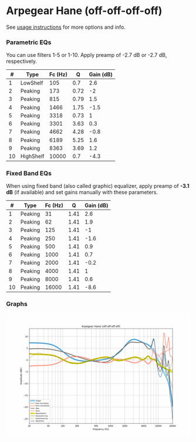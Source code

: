 # Arpegear Hane (off-off-off-off)
See [usage instructions](https://github.com/jaakkopasanen/AutoEq#usage) for more options and info.

### Parametric EQs
You can use filters 1-5 or 1-10. Apply preamp of -2.7 dB or -2.7 dB, respectively.

|   # | Type      |   Fc (Hz) |    Q |   Gain (dB) |
|-----|-----------|-----------|------|-------------|
|   1 | LowShelf  |       105 | 0.7  |         2.6 |
|   2 | Peaking   |       173 | 0.72 |        -2   |
|   3 | Peaking   |       815 | 0.79 |         1.5 |
|   4 | Peaking   |      1466 | 1.75 |        -1.5 |
|   5 | Peaking   |      3318 | 0.73 |         1   |
|   6 | Peaking   |      3301 | 3.63 |         0.3 |
|   7 | Peaking   |      4662 | 4.28 |        -0.8 |
|   8 | Peaking   |      6189 | 5.25 |         1.6 |
|   9 | Peaking   |      8363 | 3.69 |         1.2 |
|  10 | HighShelf |     10000 | 0.7  |        -4.3 |

### Fixed Band EQs
When using fixed band (also called graphic) equalizer, apply preamp of **-3.1 dB** (if available) and set gains manually with these parameters.

|   # | Type    |   Fc (Hz) |    Q |   Gain (dB) |
|-----|---------|-----------|------|-------------|
|   1 | Peaking |        31 | 1.41 |         2.6 |
|   2 | Peaking |        62 | 1.41 |         1.9 |
|   3 | Peaking |       125 | 1.41 |        -1   |
|   4 | Peaking |       250 | 1.41 |        -1.6 |
|   5 | Peaking |       500 | 1.41 |         0.9 |
|   6 | Peaking |      1000 | 1.41 |         0.7 |
|   7 | Peaking |      2000 | 1.41 |        -0.2 |
|   8 | Peaking |      4000 | 1.41 |         1   |
|   9 | Peaking |      8000 | 1.41 |         0.6 |
|  10 | Peaking |     16000 | 1.41 |        -8.6 |

### Graphs
![](./Arpegear%20Hane%20(off-off-off-off).png)
